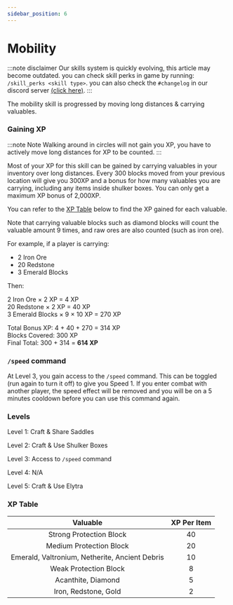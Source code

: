 ```yaml
---
sidebar_position: 6
---
```


# Mobility

:::note disclaimer
Our skills system is quickly evolving, this article may become outdated. you can check skill perks in game by running: \
`/skill_perks <skill type>`. you can also check the `#changelog` in our discord server [(click here)](https://discord.gg/zcwwhgqyjn).
:::

The mobility skill is progressed by moving long distances & carrying valuables.

### Gaining XP
:::note Note
Walking around in circles will not gain you XP, you have to actively move long distances for XP to be counted.
:::

Most of your XP for this skill can be gained by carrying valuables in your inventory over long distances. Every 300 blocks moved from your previous location will give you 300XP and a bonus for how many valuables you are carrying, including any items inside shulker boxes. You can only get a maximum XP bonus of 2,000XP.

You can refer to the [XP Table](#xp-table) below to find the XP gained for each valuable.

Note that carrying valuable blocks such as diamond blocks will count the valuable amount 9 times, and raw ores are also counted (such as iron ore).

For example, if a player is carrying:

- 2 Iron Ore
- 20 Redstone
- 3 Emerald Blocks

Then:

2 Iron Ore       × 2 XP      =   4 XP  
20 Redstone      × 2 XP      =  40 XP  
3 Emerald Blocks × 9 × 10 XP = 270 XP  

Total Bonus XP: 4 + 40 + 270 = 314 XP  
Blocks Covered: 300 XP  
Final Total:    300 + 314 = **614 XP**

### `/speed` command
At Level 3, you gain access to the `/speed` command. This can be toggled (run again to turn it off) to give you Speed 1. If you enter combat with another player, the speed effect will be removed and you will be on a 5 minutes cooldown before you can use this command again.

### Levels

Level 1: Craft & Share Saddles

Level 2: Craft & Use Shulker Boxes

Level 3: Access to `/speed` command

Level 4: N/A

Level 5: Craft & Use Elytra

### XP Table

|                    Valuable                    | XP Per Item |
|:----------------------------------------------:|:-----------:|
|             Strong Protection Block            |      40     |
|             Medium Protection Block            |      20     |
| Emerald, Valtronium, Netherite, Ancient Debris |      10     |
|              Weak Protection Block             |      8      |
|               Acanthite, Diamond               |      5      |
|              Iron, Redstone, Gold              |      2      |